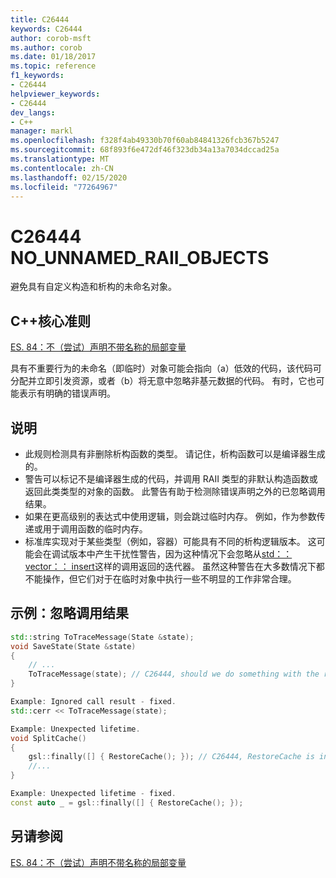 ```yaml
---
title: C26444
keywords: C26444
author: corob-msft
ms.author: corob
ms.date: 01/18/2017
ms.topic: reference
f1_keywords:
- C26444
helpviewer_keywords:
- C26444
dev_langs:
- C++
manager: markl
ms.openlocfilehash: f328f4ab49330b70f60ab84841326fcb367b5247
ms.sourcegitcommit: 68f893f6e472df46f323db34a13a7034dccad25a
ms.translationtype: MT
ms.contentlocale: zh-CN
ms.lasthandoff: 02/15/2020
ms.locfileid: "77264967"
---
```

# <a name="c26444-no_unnamed_raii_objects"></a>C26444 NO_UNNAMED_RAII_OBJECTS

避免具有自定义构造和析构的未命名对象。

## <a name="c-core-guidelines"></a>C++核心准则

[ES. 84：不（尝试）声明不带名称的局部变量](https://github.com/isocpp/CppCoreGuidelines/blob/master/CppCoreGuidelines.md#Res-noname)

具有不重要行为的未命名（即临时）对象可能会指向（a）低效的代码，该代码可分配并立即引发资源，或者（b）将无意中忽略非基元数据的代码。 有时，它也可能表示有明确的错误声明。

## <a name="notes"></a>说明

- 此规则检测具有非删除析构函数的类型。 请记住，析构函数可以是编译器生成的。
- 警告可以标记不是编译器生成的代码，并调用 RAII 类型的非默认构造函数或返回此类类型的对象的函数。 此警告有助于检测除错误声明之外的已忽略调用结果。
- 如果在更高级别的表达式中使用逻辑，则会跳过临时内存。 例如，作为参数传递或用于调用函数的临时内存。
- 标准库实现对于某些类型（例如，容器）可能具有不同的析构逻辑版本。 这可能会在调试版本中产生干扰性警告，因为这种情况下会忽略从[std：： vector：： insert](/cpp/standard-library/vector-class#insert)这样的调用返回的迭代器。 虽然这种警告在大多数情况下都不能操作，但它们对于在临时对象中执行一些不明显的工作非常合理。

## <a name="example-ignored-call-result"></a>示例：忽略调用结果

```cpp
std::string ToTraceMessage(State &state);
void SaveState(State &state)
{
    // ...
    ToTraceMessage(state); // C26444, should we do something with the result of this call?
}

Example: Ignored call result - fixed.
std::cerr << ToTraceMessage(state);

Example: Unexpected lifetime.
void SplitCache()
{
    gsl::finally([] { RestoreCache(); }); // C26444, RestoreCache is invoked immediately!
    //...
}

Example: Unexpected lifetime - fixed.
const auto _ = gsl::finally([] { RestoreCache(); });
```

## <a name="see-also"></a>另请参阅

[ES. 84：不（尝试）声明不带名称的局部变量](https://github.com/isocpp/CppCoreGuidelines/blob/master/CppCoreGuidelines.md)
